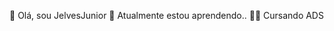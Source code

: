 👋 Olá, sou JelvesJunior
🌱 Atualmente estou aprendendo..
👨‍🎓 Cursando ADS


<!---
JelvesJunior/JelvesJunior is a ✨ special ✨ repository because its `README.md` (this file) appears on your GitHub profile.
You can click the Preview link to take a look at your changes.
--->
